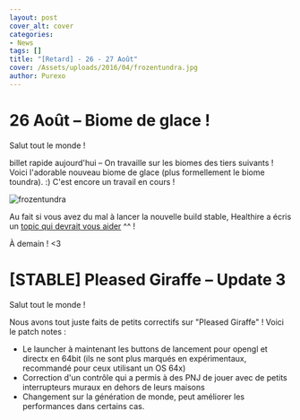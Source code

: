 ```yaml
---
layout: post
cover_alt: cover
categories:
- News
tags: []
title: "[Retard] - 26 - 27 Août"
cover: /Assets/uploads/2016/04/frozentundra.jpg
author: Purexo
---
```


# 26 Août – Biome de glace !

Salut tout le monde !

billet rapide aujourd'hui – On travaille sur les biomes des tiers suivants ! Voici l'adorable nouveau biome de glace (plus formellement le biome toundra). :) C'est encore un travail en cours !

![frozentundra](http://playstarbound.com/wp-content/uploads/2015/08/frozentundra.png)

Au fait si vous avez du mal à lancer la nouvelle build stable, Healthire a écris un [topic qui devrait vous aider](http://community.playstarbound.com/threads/starbound-and-visual-c-2015-installer-issues.100091/) ^^ !

À demain ! <3

# [STABLE] Pleased Giraffe – Update 3

Salut tout le monde !

Nous avons tout juste faits de petits correctifs sur "Pleased Giraffe" ! Voici le patch notes :

- Le launcher à maintenant les buttons de lancement pour opengl et directx en 64bit (ils ne sont plus marqués en expérimentaux, recommandé pour ceux utilisant un OS 64x)
- Correction d'un contrôle qui a permis à des PNJ de jouer avec de petits interrupteurs muraux en dehors de leurs maisons
- Changement sur la génération de monde, peut améliorer les performances dans certains cas.
